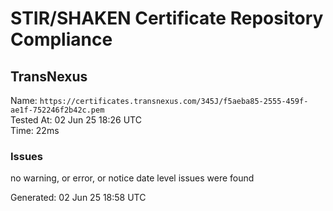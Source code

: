 # STIR/SHAKEN Certificate Repository Compliance

## TransNexus

Name: `https://certificates.transnexus.com/345J/f5aeba85-2555-459f-ae1f-752246f2b42c.pem`\
Tested At: 02 Jun 25 18:26 UTC\
Time: 22ms

### Issues

no warning, or error, or notice date level issues were found

Generated: 02 Jun 25 18:58 UTC